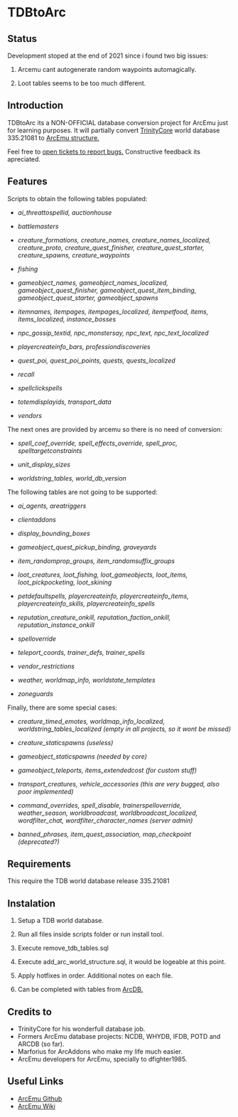 # TDBtoArc

## Status

Development stoped at the end of 2021 since i found two big issues:

1) Arcemu cant autogenerate random waypoints automagically.

2) Loot tables seems to be too much different.

## Introduction

TDBtoArc its a NON-OFFICIAL database conversion project for ArcEmu just for learning purposes. It will partially convert [TrinityCore](https://github.com/TrinityCore) world database 335.21081 to [ArcEmu structure.](https://github.com/arcemu/arcemu/blob/master/sql/world_structure.sql)

Feel free to [open tickets to report bugs.](https://github.com/cressidagp/tdbtoarc/issues/new) Constructive feedback its apreciated.


## Features

Scripts to obtain the following tables populated: 

* *ai_threattospellid, auctionhouse*

* *battlemasters*

* *creature_formations, creature_names, creature_names_localized, creature_proto, creature_quest_finisher, creature_quest_starter, creature_spawns, creature_waypoints*

* *fishing*

* *gameobject_names, gameobject_names_localized, gameobject_quest_finisher, gameobject_quest_item_binding, gameobject_quest_starter, gameobject_spawns*

* *itemnames, itempages, itempages_localized, itempetfood, items, items_localized, instance_bosses*

* *npc_gossip_textid, npc_monstersay, npc_text, npc_text_localized*

* *playercreateinfo_bars, professiondiscoveries*

* *quest_poi, quest_poi_points, quests, quests_localized*

* *recall*

* *spellclickspells*

* *totemdisplayids, transport_data*

* *vendors*


The next ones are provided by arcemu so there is no need of conversion:

* *spell_coef_override, spell_effects_override, spell_proc, spelltargetconstraints* 

* *unit_display_sizes*

* *worldstring_tables, world_db_version*


The following tables are not going to be supported:

* *ai_agents, areatriggers*

* *clientaddons*

* *display_bounding_boxes*

* *gameobject_quest_pickup_binding, graveyards*

* *item_randomprop_groups, item_randomsuffix_groups*

* *loot_creatures, loot_fishing, loot_gameobjects, loot_items, loot_pickpocketing, loot_skining*

* *petdefaultspells, playercreateinfo, playercreateinfo_items, playercreateinfo_skills, playercreateinfo_spells*

* *reputation_creature_onkill, reputation_faction_onkill, reputation_instance_onkill*

* *spelloverride*

* *teleport_coords, trainer_defs, trainer_spells*

* *vendor_restrictions*

* *weather, worldmap_info, worldstate_templates*

* *zoneguards*


Finally, there are some special cases:

* *creature_timed_emotes, worldmap_info_localized, worldstring_tables_localized (empty in all projects, so it wont be missed)*

* *creature_staticspawns (useless)*

* *gameobject_staticspawns (needed by core)*

* *gameobject_teleports, items_extendedcost (for custom stuff)*

* *transport_creatures, vehicle_accessories (this are very bugged, also poor implemented)*

* *command_overrides, spell_disable, trainerspelloverride, weather_season, worldbroadcast, worldbroadcast_localized, wordfilter_chat, wordfilter_character_names (server admin)*

* *banned_phrases, item_quest_association, map_checkpoint (deprecated?)*


## Requirements

This require the TDB world database release 335.21081


## Instalation

1. Setup a TDB world database.

2. Run all files inside scripts folder or run install tool.

3. Execute remove_tdb_tables.sql

4. Execute add_arc_world_structure.sql, it would be logeable at this point.

5. Apply hotfixes in order. Additional notes on each file.

6. Can be completed with tables from [ArcDB.](https://github.com/DarkAngel39/ArcDB)


## Credits to

* TrinityCore for his wonderfull database job. 
* Formers ArcEmu database projects: NCDB, WHYDB, IFDB, POTD and ARCDB (so far).
* Marforius for ArcAddons who make my life much easier.
* ArcEmu developers for ArcEmu, specially to dfighter1985.


## Useful Links

* [ArcEmu Github](https://github.com/arcemu)
* [ArcEmu Wiki](https://arcemu.fandom.com/wiki/Arcemu_Wiki)